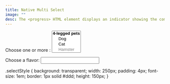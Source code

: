 ```yaml
---
title: Native Multi Select
image: ""
desc: The <progress> HTML element displays an indicator showing the completion progress of a task, typically displayed as a progress bar.
---
```



<div id="HTML">
<label>Choose one or more :</label>
<select name="pets" multiple size="4" class="selectStyle">
  <optgroup label="4-legged pets">
    <option value="dog">Dog</option>
    <option value="cat">Cat</option>
    <option value="hamster" disabled>Hamster</option>
  </optgroup>
  <optgroup label="Flying pets">
    <option value="parrot">Parrot</option>
    <option value="macaw">Macaw</option>
    <option value="albatross">Albatross</option>
  </optgroup>
</select>


<label for="ice-cream-choice">Choose a flavor:</label>
<input list="ice-cream-flavors" id="ice-cream-choice" name="ice-cream-choice" />

<datalist id="ice-cream-flavors">
    <option value="Chocolate">
    <option value="Coconut">
    <option value="Mint">
    <option value="Strawberry">
    <option value="Vanilla">
</datalist>

</div>


<div id="CSS">
.selectStyle {
   background: transparent;
   width: 250px;
   padding: 4px;
   font-size: 1em;
   border: 1px solid #ddd;
   height: 150px;
}
</div>
